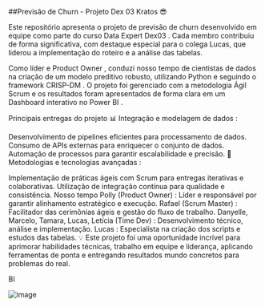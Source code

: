 ##Previsão de Churn - Projeto Dex 03 Kratos 😎


Este repositório apresenta o projeto de previsão de churn desenvolvido em equipe como parte do curso Data Expert Dex03 . Cada membro contribuiu de forma significativa, com destaque especial para o colega Lucas, que liderou a implementação do roteiro e a análise das tabelas.

Como líder e Product Owner , conduzi nosso tempo de cientistas de dados na criação de um modelo preditivo robusto, utilizando Python e seguindo o framework CRISP-DM . O projeto foi gerenciado com a metodologia Ágil Scrum e os resultados foram apresentados de forma clara em um Dashboard interativo no Power BI .

Principais entregas do projeto
📊 Integração e modelagem de dados :

Desenvolvimento de pipelines eficientes para processamento de dados.
Consumo de APIs externas para enriquecer o conjunto de dados.
Automação de processos para garantir escalabilidade e precisão.
🚀 Metodologias e tecnologias avançadas :

Implementação de práticas ágeis com Scrum para entregas iterativas e colaborativas.
Utilização de integração contínua para qualidade e consistência.
Nosso tempo
Polly (Product Owner) : Líder e responsável por garantir alinhamento estratégico e execução.
Rafael (Scrum Master) : Facilitador das cerimônias ágeis e gestão do fluxo de trabalho.
Danyelle, Marcelo, Tamara, Lucas, Letícia (Time Dev) : Desenvolvimento técnico, análise e implementação.
Lucas : Especialista na criação dos scripts e estudos das tabelas.
💡 Este projeto foi uma oportunidade incrível para aprimorar habilidades técnicas, trabalho em equipe e liderança, aplicando ferramentas de ponta e entregando resultados mundo concretos para problemas do real.

BI

![image](https://github.com/user-attachments/assets/6ae8e31d-7f5a-4f14-bef9-e9756f233fac)









